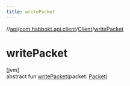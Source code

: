 ```yaml
---
title: writePacket
---
```

//[api](../../../index.html)/[com.habbokt.api.client](../index.html)/[Client](index.html)/[writePacket](write-packet.html)



# writePacket



[jvm]\
abstract fun [writePacket](write-packet.html)(packet: [Packet](../../com.habbokt.api.packet/-packet/index.html))




